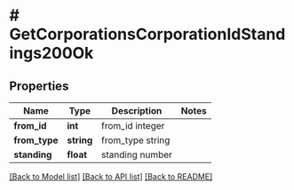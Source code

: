 # # GetCorporationsCorporationIdStandings200Ok

## Properties

Name | Type | Description | Notes
------------ | ------------- | ------------- | -------------
**from_id** | **int** | from_id integer | 
**from_type** | **string** | from_type string | 
**standing** | **float** | standing number | 

[[Back to Model list]](../../README.md#documentation-for-models) [[Back to API list]](../../README.md#documentation-for-api-endpoints) [[Back to README]](../../README.md)


